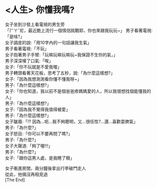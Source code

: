 # <人生> 你懂我嗎?

女子坐到沙發上看電視的男生旁  
「ㄏㄚˇ尼，最近脆上流行一個情侶挑戰耶，你也來跟我玩玩~」
男子看著電視:「是啥?」  
女子調皮的說:「用10字內的一句話讓我生氣」  
男子看著電視:「不玩」  
女子抱著男子手臂:「玩嘛玩嘛玩嘛玩~我保證不生你的氣，」  
男子深深嘆了口氣:「唉」  
女子:「你不玩就是不愛我喔」  
男子轉頭看著天花板，思考了五秒，說:「為什麼這樣想?」  
女子:「因為我想測測看你懂不懂我呀~」  
男子:「為什麼這樣想?」  
女子:「你也知道，我以前不是個爸爸疼媽媽愛的人，所以我很想找個能懂我的人」  
男子:「為什麼這樣想?」  
女子:「因為我不覺得我值得被愛」  
男子:「為什麼這樣想?」  
女子皺眉:「!? 因為...呃...我不夠聰明，又...很任性?...還...喜歡耍脾氣」  
男子:「為什麼?」  
女子怒目:「你可以不要再問了嗎?」  
男子:「為什麼?」  
女子大聲道:「夠了喔!!!」  
男子:「為什麼?」  
女子:「跟你這男人處，是我瞎了眼」  

女子衝進房間，兩分鐘後拿出行李破門走人  
從此，他倆沒再相見過  
[The End]




  
